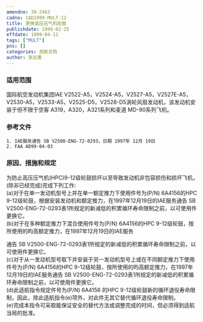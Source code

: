 ```yaml
---
amendno: 39-2463  
cadno: CAD1999-MULT-12  
title: 更换高压压气机轮鼓  
publishdate: 1999-02-25  
effdate: 1999-04-12  
tags: ["MULT"]  
pns: []  
categories: 民航总局  
author: 张志勇  
---
```

  
### 适用范围  
国际航空发动机集团IAE V2522-A5，V2524-A5，V2527-A5，V2527E-A5，V2530-A5，V2533-A5，V2525-D5，V2528-D5涡轮风扇发动机，该发动机安装于但不限于空客 A319，A320，A321系列和麦道 MD-90系列飞机。  
  
<!--more-->  
### 参考文件  
    1. IAE服务通告 SB V2500-ENG-72-0293，日期 1997年 12月 19日  
    2. FAA AD99-04-03  
  
### 原因、措施和规定  
为防止高压压气机(HPC)9-12级轮鼓损坏以至导致发动机非包容损伤和损坏飞机，(除非已经完成)完成下列工作:  
(a)对于在单一发动机型号上并在单一额定推力下使用件号为(P/N) 6A4156的HPC 9-12级轮鼓，根据安装发动机和额定推力，在1997年12月19日的IAE服务通告 SB V2500-ENG-72-0293表1所规定的新减低的积累循环寿命限制之前，以可使用件更换它。  
    (b)对于在多种额定推力下混合使用件号为(P/N) 6A4156的HPC 9-12级轮鼓，按所使用的昀高额定推力，在1997年12月19日的IAE服务  
  
      
通告 SB V2500-ENG-72-0293表1所规定的新减低的积累循环寿命限制之前，以可使用件更换它。  
(c)对于从一发动机型号取下并安装于另一发动机型号上或在不同额定推力下使用件号为(P/N) 6A4156的HPC 9-12级轮鼓，按所使用的昀高额定推力，在1997年12月19日的IAE服务通告 SB V2500-ENG-72-0293表1所规定的新减低的积累循环寿命限制之前，以可使用件更换它。  
(d)此适航指令规定件号为(P/N) 6A4156 的HPC 9-12级轮鼓新的循环退役寿命限制，因此，除此适航指令(e)项外，对此件无其它替代循环退役寿命限制。  
    (e)完成本指令可采取能保证安全的替代方法或调整完成的时间，但必须得到适航当局的批准。  
  

